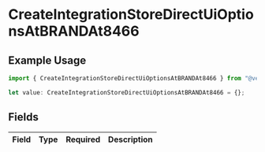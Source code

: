 # CreateIntegrationStoreDirectUiOptionsAtBRANDAt8466

## Example Usage

```typescript
import { CreateIntegrationStoreDirectUiOptionsAtBRANDAt8466 } from "@vercel/sdk/models/createintegrationstoredirectop.js";

let value: CreateIntegrationStoreDirectUiOptionsAtBRANDAt8466 = {};
```

## Fields

| Field       | Type        | Required    | Description |
| ----------- | ----------- | ----------- | ----------- |